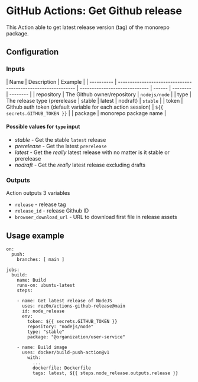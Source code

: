 # GitHub Actions: Get Github release

This Action able to get latest release version (tag) of the monorepo package.

## Configuration

### Inputs

| Name       | Description                                                  | Example                       |
| ---------- | ------------------------------------------------------------ | ----------------------------- | ------ | -------- | -------- |
| repository | The Github owner/repository                                  | `nodejs/node`                 |
| type       | The release type (prerelease                                 | stable                        | latest | nodraft) | `stable` |
| token      | Github auth token (default variable for each action session) | `${{ secrets.GITHUB_TOKEN }}` |
| package    | monorepo package name                                        |

#### Possible values for `type` input

- _stable_ - Get the stable `latest` release
- _prerelease_ - Get the latest `prerelease`
- _latest_ - Get the _really_ latest release with no matter is it stable or prerelease
- _nodraft_ - Get the _really_ latest release excluding drafts

### Outputs

Action outputs 3 variables

- `release` - release tag
- `release_id` - release Github ID
- `browser_download_url` - URL to download first file in release assets

## Usage example

```
on:
  push:
    branches: [ main ]

jobs:
  build:
    name: Build
    runs-on: ubuntu-latest
    steps:

    - name: Get latest release of NodeJS
      uses: rez0n/actions-github-release@main
      id: node_release
      env:
        token: ${{ secrets.GITHUB_TOKEN }}
        repository: "nodejs/node"
        type: "stable"
        package: "@organization/user-service"

    - name: Build image
      uses: docker/build-push-action@v1
        with:
          ...
          dockerfile: Dockerfile
          tags: latest, ${{ steps.node_release.outputs.release }}
```
